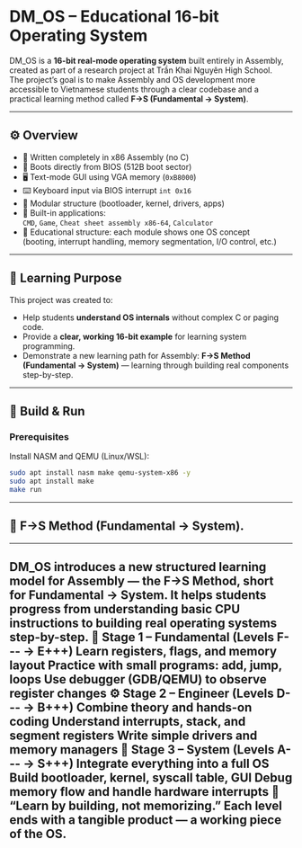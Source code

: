 # DM_OS – Educational 16-bit Operating System

DM_OS is a **16-bit real-mode operating system** built entirely in Assembly, created as part of a research project at Trần Khai Nguyên High School.  
The project’s goal is to make Assembly and OS development more accessible to Vietnamese students through a clear codebase and a practical learning method called **F→S (Fundamental → System)**.

---

## ⚙️ Overview

- 🧠 Written completely in x86 Assembly (no C)
- 💾 Boots directly from BIOS (512B boot sector)
- 🖥️ Text-mode GUI using VGA memory (`0xB8000`)
- ⌨️ Keyboard input via BIOS interrupt `int 0x16`
- 📂 Modular structure (bootloader, kernel, drivers, apps)
- 🧮 Built-in applications:  
  `CMD`, `Game`, `Cheat sheet assembly x86-64`, `Calculator`
- 🧩 Educational structure: each module shows one OS concept  
  (booting, interrupt handling, memory segmentation, I/O control, etc.)

---

## 🧠 Learning Purpose

This project was created to:
- Help students **understand OS internals** without complex C or paging code.
- Provide a **clear, working 16-bit example** for learning system programming.
- Demonstrate a new learning path for Assembly: **F→S Method (Fundamental → System)** — learning through building real components step-by-step.

---

## 🚀 Build & Run

### Prerequisites
Install NASM and QEMU (Linux/WSL):
```bash
sudo apt install nasm make qemu-system-x86 -y
sudo apt install make
make run 
```
---
## 🧠 F→S Method (Fundamental → System).
---
DM_OS introduces a new structured learning model for Assembly — the F→S Method, short for Fundamental → System.
It helps students progress from understanding basic CPU instructions to building real operating systems step-by-step.
🩻 Stage 1 – Fundamental (Levels F--- → E+++)
Learn registers, flags, and memory layout
Practice with small programs: add, jump, loops
Use debugger (GDB/QEMU) to observe register changes
⚙️ Stage 2 – Engineer (Levels D--- → B+++)
Combine theory and hands-on coding
Understand interrupts, stack, and segment registers
Write simple drivers and memory managers
🧩 Stage 3 – System (Levels A--- → S+++)
Integrate everything into a full OS
Build bootloader, kernel, syscall table, GUI
Debug memory flow and handle hardware interrupts
🧭 “Learn by building, not memorizing.”
Each level ends with a tangible product — a working piece of the OS.
---

